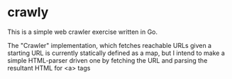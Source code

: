 # crawly

This is a simple web crawler exercise written in Go.

The "Crawler" implementation, which fetches reachable URLs given a starting URL is currently
statically defined as a map, but I intend to make a simple HTML-parser driven one by fetching
the URL and parsing the resultant HTML for \<a\> tags
